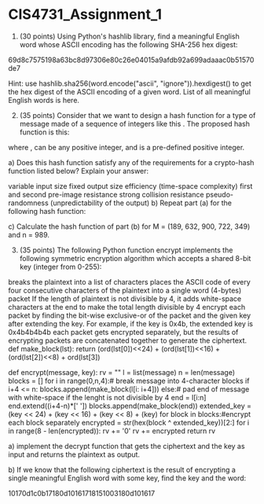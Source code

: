 # CIS4731_Assignment_1

1. (30 points) Using Python's hashlib library, find a meaningful English word whose ASCII encoding has the following SHA-256 hex digest:

69d8c7575198a63bc8d97306e80c26e04015a9afdb92a699adaaac0b51570de7

Hint: use hashlib.sha256(word.encode("ascii", "ignore")).hexdigest() to get the hex digest of the ASCII encoding of a given word. List of all meaningful English words is here.

 

2. (35 points) Consider that we want to design a hash function for a type of message made of a sequence of integers like this . The proposed hash function is this:


where ,  can be any positive integer, and  is a pre-defined positive integer.

a) Does this hash function satisfy any of the requirements for a crypto-hash function listed below? Explain your answer:

variable input size
fixed output size
efficiency (time-space complexity)
first and second pre-image resistance
strong collision resistance
pseudo-randomness (unpredictability of the output)
b) Repeat part (a) for the following hash function:


c) Calculate the hash function of part (b) for M = (189, 632, 900, 722, 349) and n = 989.

3. (35 points) The following Python function encrypt implements the following symmetric encryption algorithm which accepts a shared 8-bit key (integer from 0-255):

breaks the plaintext into a list of characters
places the ASCII code of every four consecutive characters of the plaintext into a single word (4-bytes) packet
If the length of plaintext is not divisible by 4, it adds white-space characters at the end to make the total length divisible by 4
encrypt each packet by finding the bit-wise exclusive-or of the packet and the given key after extending the key. For example, if the key is 0x4b, the extended key is 0x4b4b4b4b
each packet gets encrypted separately, but the results of encrypting packets are concatenated together to generate the ciphertext.
def make_block(lst):
    return (ord(lst[0])<<24) + (ord(lst[1])<<16) + (ord(lst[2])<<8) + ord(lst[3])

def encrypt(message, key):
    rv = ""
    l = list(message)
    n = len(message)
    blocks = []
    for i in range(0,n,4):# break message into 4-character blocks
        if i+4 <= n:
            blocks.append(make_block(l[i: i+4]))
        else:# pad end of message with white-space if the lenght is not divisible by 4
            end = l[i:n]
            end.extend((i+4-n)*[' '])
            blocks.append(make_block(end))
    extended_key = (key << 24) + (key << 16) + (key << 8) + (key)
    for block in blocks:#encrypt each  block separately
        encrypted = str(hex(block ^ extended_key))[2:]
        for i in range(8 - len(encrypted)):
            rv += '0'
        rv += encrypted
    return rv

a) implement the decrypt function that gets the ciphertext and the key as input and returns the plaintext as output.

b) If we know that the following ciphertext is the result of encrypting a single meaningful English word with some key, find the key and the word:

10170d1c0b17180d10161718151003180d101617
